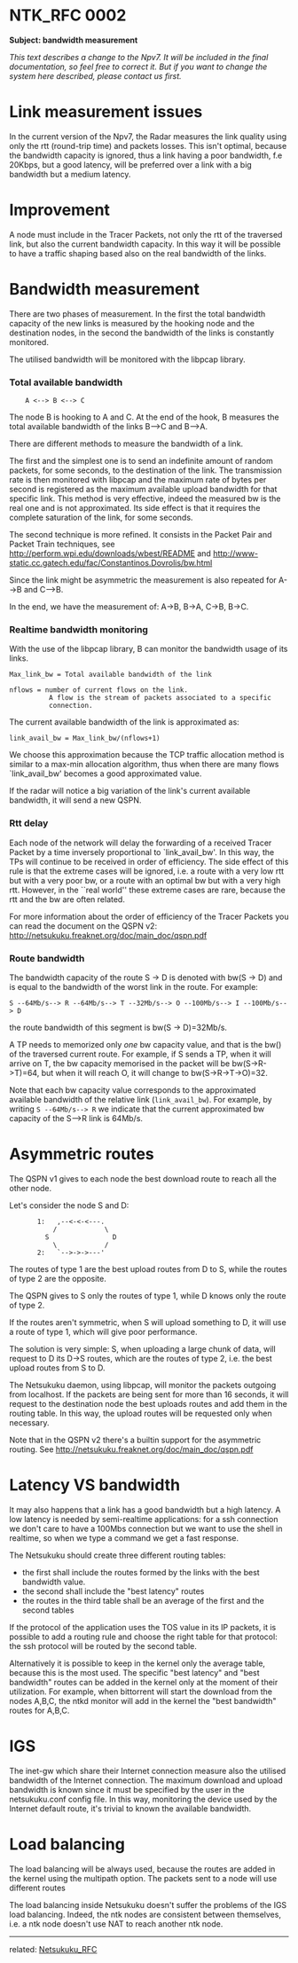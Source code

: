 NTK_RFC 0002
============

**Subject: bandwidth measurement**

*This text describes a change to the Npv7.
It will be included in the final documentation, so feel free to correct it.
But if you want to change the system here described, please contact us first.*

# Link measurement issues

In the current version of the Npv7, the Radar measures the link quality using
only the rtt (round-trip time) and packets losses.
This isn't optimal, because the bandwidth capacity is ignored, thus a link
having a poor bandwidth, f.e 20Kbps, but a good latency, will be preferred
over a link with a big bandwidth but a medium latency.

# Improvement

A node must include in the Tracer Packets, not only the rtt of the traversed
link, but also the current bandwidth capacity.
In this way it will be possible to have a traffic shaping based also on the
real bandwidth of the links.

# Bandwidth measurement

There are two phases of measurement. In the first the total bandwidth capacity
of the new links is measured by the hooking node and the destination nodes, in
the second the bandwidth of the links is constantly monitored.

The utilised bandwidth will be monitored with the libpcap library.

### Total available bandwidth

```
	A <--> B <--> C
```

The node B is hooking to A and C. At the end of the hook, B measures the
total available bandwidth of the links B-->C and B-->A.

There are different methods to measure the bandwidth of a link.

The first and the simplest one is to send an indefinite amount of random
packets, for some seconds, to the destination of the link. The transmission
rate is then monitored with libpcap and the maximum rate of bytes per second
is registered as the maximum available upload bandwidth for that specific link.
This method is very effective, indeed the measured bw is the real one and is
not approximated. Its side effect is that it requires the complete saturation
of the link, for some seconds.

The second technique is more refined. It consists in the Packet Pair and Packet
Train techniques, see http://perform.wpi.edu/downloads/wbest/README and
http://www-static.cc.gatech.edu/fac/Constantinos.Dovrolis/bw.html

Since the link might be asymmetric the measurement is also repeated for A-->B
and C-->B. 

In the end, we have the measurement of: A->B, B->A, C->B, B->C.

### Realtime bandwidth monitoring

With the use of the libpcap library, B can monitor the bandwidth usage of its
links.

```
Max_link_bw	= Total available bandwidth of the link

nflows = number of current flows on the link.
		  A flow is the stream of packets associated to a specific
		  connection.
```

The current available bandwidth of the link is approximated as:
```
link_avail_bw = Max_link_bw/(nflows+1)
```

We choose this approximation because the TCP traffic allocation method is
similar to a max-min allocation algorithm, thus when there are many flows
`link_avail_bw' becomes a good approximated value.

If the radar will notice a big variation of the link's current available
bandwidth, it will send a new QSPN.

### Rtt delay

Each node of the network will delay the forwarding of a received Tracer Packet
by a time inversely proportional to `link_avail_bw'. In this way, the TPs will
continue to be received in order of efficiency.
The side effect of this rule is that the extreme cases will be ignored, i.e. a
route with a very low rtt but with a very poor bw, or a route with an optimal
bw but with a very high rtt. However, in the ``real world'' these extreme
cases are rare, because the rtt and the bw are often related.

For more information about the order of efficiency of the Tracer Packets you
can read the document on the QSPN v2:
http://netsukuku.freaknet.org/doc/main_doc/qspn.pdf

### Route bandwidth

The bandwidth capacity of the route S -> D is denoted with bw(S -> D) and is
equal to the bandwidth of the worst link in the route.
For example:
```
S --64Mb/s--> R --64Mb/s--> T --32Mb/s--> O --100Mb/s--> I --100Mb/s--> D
```
the route bandwidth of this segment is bw(S -> D)=32Mb/s.

A TP needs to memorized only _one_ bw capacity value, and that
is the bw() of the traversed current route.
For example, if S sends a TP, when it will arrive on T, the bw capacity
memorised in the packet will be bw(S->R->T)=64, but when it will reach O, it
will change to bw(S->R->T->O)=32.

Note that each bw capacity value corresponds to the approximated available
bandwidth of the relative link (`link_avail_bw`). 
For example, by writing `S --64Mb/s--> R` we indicate that the current
approximated bw capacity of the S-->R link is 64Mb/s.

# Asymmetric routes

The QSPN v1 gives to each node the best download route to reach all the other
node. 

Let's consider the node S and D:
```
       1:   ,--<-<-<---.
           /            \
         S                D
           \            / 
       2:   `-->->->---'
```
The routes of type 1 are the best upload routes from D to S,
while the routes of type 2 are the opposite.

The QSPN gives to S only the routes of type 1, while D knows only the
route of type 2.

If the routes aren't symmetric, when S will upload something to D, it will
use a route of type 1, which will give poor performance.

The solution is very simple: S, when uploading a large chunk of data, will
request to D its D->S routes, which are the routes of type 2, i.e. the best
upload routes from S to D.

The Netsukuku daemon, using libpcap, will monitor the packets outgoing from
localhost. If the packets are being sent for more than 16 seconds, it will
request to the destination node the best uploads routes and add them in the
routing table. In this way, the upload routes will be requested only when
necessary.

Note that in the QSPN v2 there's a builtin support for the asymmetric routing.
See http://netsukuku.freaknet.org/doc/main_doc/qspn.pdf

# Latency VS bandwidth 

It may also happens that a link has a good bandwidth but a high latency.
A low latency is needed by semi-realtime applications: for a ssh connection
we don't care to have a 100Mbs connection but we want to use the shell in
realtime, so when we type a command we get a fast response.

The Netsukuku should create three different routing tables:
 * the first shall include the routes formed by the links with the best bandwidth value.
 * the second shall include the "best latency" routes
 * the routes in the third table shall be an average of the first and the second tables

If the protocol of the application uses the TOS value in its IP packets, it
is possible to add a routing rule and choose the right table for that
protocol: the ssh protocol will be routed by the second table.

Alternatively it is possible to keep in the kernel only the average table,
because this is the most used. The specific "best latency" and "best
bandwidth" routes can be added in the kernel only at the moment of their
utilization. For example, when bittorrent will start the download from the
nodes A,B,C, the ntkd monitor will add in the kernel the "best bandwidth"
routes for A,B,C.

# IGS

The inet-gw which share their Internet connection measure also the utilised
bandwidth of the Internet connection.
The maximum download and upload bandwidth is known since it must be specified
by the user in the netsukuku.conf config file. In this way, monitoring the
device used by the Internet default route, it's trivial to known the
available bandwidth.

# Load balancing

The load balancing will be always used, because the routes are added in the
kernel using the multipath option. The packets sent to a node will use
different routes

The load balancing inside Netsukuku doesn't suffer the problems of the IGS
load balancing. Indeed, the ntk nodes are consistent between themselves, i.e.
a ntk node doesn't use NAT to reach another ntk node.

----
related: [Netsukuku_RFC](README.md)
